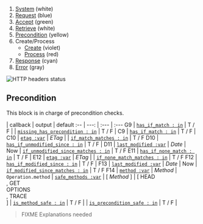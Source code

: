 1. [System](README_system.md) (white)
1. [Request](README_request.md) (blue)
1. [Accept](README_accept.md) (green)
1. [Retrieve](README_retrieve.md) (white)
1. [Precondition](README_precondition.md) (yellow)
1. Create/Process
    * [Create](README_create.md) (violet)
    * [Process](README_process.md) (red)
1. [Response](README_response.md) (cyan)
1. [Error](README_error.md) (gray)

![HTTP headers status](https://rawgithub.com/andreineculau/http-decision-diagram/master/v4/http-decision-diagram-v4.png)

## Precondition

This block is in charge of precondition checks.

 | callback | output | default
:-- | ---: | :--- | :---
G9 | [`has_if_match : in`](#has_if_match--in) | T / F |
 | [`missing_has_precondition : in`](#missing_has_precondition--in) | T / F |
C9 | [`has_if_match : in`](#has_if_match--in) | T / F |
C10 | [`etag :var`](#etag-var) | *ETag* |
 | [`if_match_matches : in`](#if_match_matches--in) | T / F
D10 | [`has_if_unmodified_since : in`](#has_if_unmodified_since--in) | T / F |
D11 | [`last_modified :var`](#last_modified-var) | *Date* | Now
 | [`if_unmodified_since_matches : in`](#if_unmodified_since_matches--in) | T / F
E11 | [`has_if_none_match : in`](#has_if_none_match--in) | T / F |
E12 | [`etag :var`](#etag-var) | *ETag* |
 | [`if_none_match_matches : in`](#if_none_match_matches--in) | T / F
F12 | [`has_if_modified_since : in`](#has_if_modified_since--in) | T / F |
F13 | [`last_modified :var`](#last_modified-var) | *Date* | Now
 | [`if_modified_since_matches : in`](#if_modified_since_matches--in) | T / F
F14 | [`method :var`](#method-var) | *Method* | `Operation.method`
 | [`safe_methods :var`](#safe_methods-var) | [ *Method* ] | [ HEAD<br>, GET<br> OPTIONS<br>, TRACE<br>]
 | [`is_method_safe : in`](#is_method_safe--in) | T / F |
 | [`is_precondition_safe : in`](#is_precondition_safe--in) | T / F |

> FIXME Explanations needed
